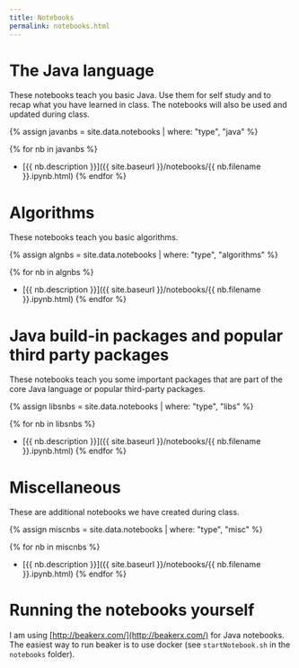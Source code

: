 ```yaml
---
title: Notebooks
permalink: notebooks.html
---
```


# The Java language

These notebooks teach you basic Java. Use them for self study and to recap what you have learned in class. The notebooks will also be used and updated during class.

{% assign javanbs = site.data.notebooks | where: "type", "java" %}

{% for nb in javanbs %}
* [{{ nb.description }}]({{ site.baseurl }}/notebooks/{{ nb.filename }}.ipynb.html)
{% endfor %}

# Algorithms

These notebooks teach you basic algorithms.

{% assign algnbs = site.data.notebooks | where: "type", "algorithms" %}

{% for nb in algnbs %}
* [{{ nb.description }}]({{ site.baseurl }}/notebooks/{{ nb.filename }}.ipynb.html)
{% endfor %}


# Java build-in packages and popular third party packages

These notebooks teach you some important packages that are part of the core Java language or popular third-party packages.

{% assign libsnbs = site.data.notebooks | where: "type", "libs" %}

{% for nb in libsnbs %}
* [{{ nb.description }}]({{ site.baseurl }}/notebooks/{{ nb.filename }}.ipynb.html)
{% endfor %}

# Miscellaneous

These are additional notebooks we have created during class.

{% assign miscnbs = site.data.notebooks | where: "type", "misc" %}

{% for nb in miscnbs %}
* [{{ nb.description }}]({{ site.baseurl }}/notebooks/{{ nb.filename }}.ipynb.html)
{% endfor %}


# Running the notebooks yourself

I am using [http://beakerx.com/](http://beakerx.com/) for Java notebooks. The easiest way to run beaker is to use docker (see `startNotebook.sh` in the `notebooks` folder).
